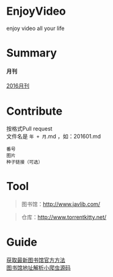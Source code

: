 ﻿# EnjoyVideo
enjoy video all your life

# Summary
#### 月刊
[2016月刊](2016)  

# Contribute
按格式Pull request  
文件名是 `年 + 月`.md ，如：201601.md  
```
番号  
图片  
种子链接（可选）  
```
# Tool
> 图书馆：http://www.javlib.com/

> 仓库：http://www.torrentkitty.net/

# Guide
[获取最新图书馆官方方法](guide/getLib.md)  
[图书馆地址解析小爬虫源码](jav_spider/)  


